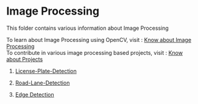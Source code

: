 # Image Processing

This folder contains various information about Image Processing 

To learn about Image Processing using OpenCV, visit : [Know about Image Processing](https://github.com/dishamodi0910/MindWave/tree/ImageProcessing/ImageProcessing/Concepts_Code) <br>
To contribute in various image processing based projects, visit : [Know about Projects](https://github.com/dishamodi0910/MindWave/tree/ImageProcessing/ImageProcessing/Projects)



1. [License-Plate-Detection](https://github.com/dishamodi0910/MindWave/tree/ImageProcessing/ImageProcessing/Projects/LicensePlateDetection)

2. [Road-Lane-Detection](https://github.com/dishamodi0910/MindWave/tree/ImageProcessing/ImageProcessing/Projects/RoadLaneDetection)

3. [Edge Detection](https://github.com/Mochoye/MindWave/tree/Edge/ImageProcessing/Projects/Edge%20Detection)

